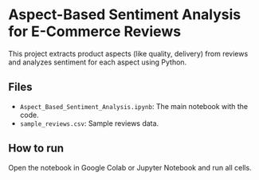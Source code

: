 # Aspect-Based Sentiment Analysis for E-Commerce Reviews

This project extracts product aspects (like quality, delivery) from reviews and analyzes sentiment for each aspect using Python.

## Files
- `Aspect_Based_Sentiment_Analysis.ipynb`: The main notebook with the code.
- `sample_reviews.csv`: Sample reviews data.

## How to run
Open the notebook in Google Colab or Jupyter Notebook and run all cells.
